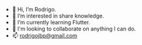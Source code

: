 - 👋 Hi, I’m Rodrigo.
- 👀 I’m interested in share knowledge.
- 🌱 I’m currently learning Flutter.
- 💞️ I'm looking to collaborate on anything I can do.
- 📫 rodrigojbp@gmail.com

<!---
rodrigojbp/rodrigojbp is a ✨ special ✨ repository because its `README.md` (this file) appears on your GitHub profile.
You can click the Preview link to take a look at your changes.
--->

